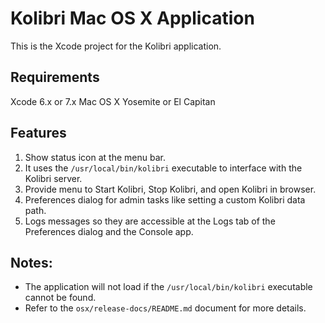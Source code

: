 Kolibri Mac OS X Application
============================

This is the Xcode project for the Kolibri application.


## Requirements

Xcode 6.x or 7.x
Mac OS X Yosemite or El Capitan


## Features

1. Show status icon at the menu bar.
1. It uses the `/usr/local/bin/kolibri` executable to interface with the Kolibri server.
1. Provide menu to Start Kolibri, Stop Kolibri, and open Kolibri in browser.
1. Preferences dialog for admin tasks like setting a custom Kolibri data path.
1. Logs messages so they are accessible at the Logs tab of the Preferences dialog and the Console app.


## Notes:

* The application will not load if the `/usr/local/bin/kolibri` executable cannot be found.
* Refer to the `osx/release-docs/README.md` document for more details.
